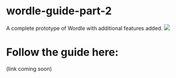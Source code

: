# wordle-guide-part-2
A complete prototype of Wordle with additional features added.
![](https://github.com/LootLocker/wordle-guide-part-1/blob/main/WordlePart2Gameplay.gif)

# Follow the guide here:
(link coming soon)
